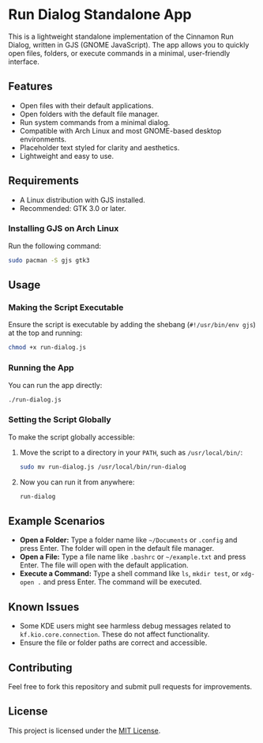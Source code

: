 # Run Dialog Standalone App

This is a lightweight standalone implementation of the Cinnamon Run Dialog, written in GJS (GNOME JavaScript). The app allows you to quickly open files, folders, or execute commands in a minimal, user-friendly interface.

## Features
- Open files with their default applications.
- Open folders with the default file manager.
- Run system commands from a minimal dialog.
- Compatible with Arch Linux and most GNOME-based desktop environments.
- Placeholder text styled for clarity and aesthetics.
- Lightweight and easy to use.

## Requirements
- A Linux distribution with GJS installed.
- Recommended: GTK 3.0 or later.

### Installing GJS on Arch Linux
Run the following command:
```bash
sudo pacman -S gjs gtk3
```

## Usage
### Making the Script Executable
Ensure the script is executable by adding the shebang (`#!/usr/bin/env gjs`) at the top and running:
```bash
chmod +x run-dialog.js
```

### Running the App
You can run the app directly:
```bash
./run-dialog.js
```

### Setting the Script Globally
To make the script globally accessible:
1. Move the script to a directory in your `PATH`, such as `/usr/local/bin/`:
   ```bash
   sudo mv run-dialog.js /usr/local/bin/run-dialog
   ```
2. Now you can run it from anywhere:
   ```bash
   run-dialog
   ```

## Example Scenarios
- **Open a Folder:**
  Type a folder name like `~/Documents` or `.config` and press Enter. The folder will open in the default file manager.
- **Open a File:**
  Type a file name like `.bashrc` or `~/example.txt` and press Enter. The file will open with the default application.
- **Execute a Command:**
  Type a shell command like `ls`, `mkdir test`, or `xdg-open .` and press Enter. The command will be executed.

## Known Issues
- Some KDE users might see harmless debug messages related to `kf.kio.core.connection`. These do not affect functionality.
- Ensure the file or folder paths are correct and accessible.

## Contributing
Feel free to fork this repository and submit pull requests for improvements.

## License
This project is licensed under the [MIT License](LICENSE).
